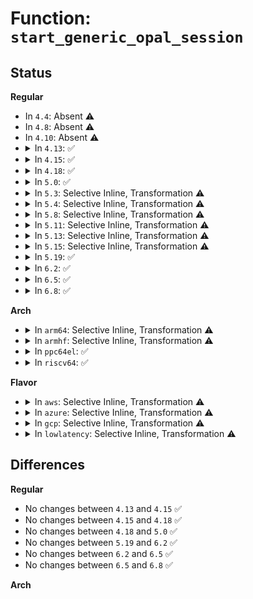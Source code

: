 # Function: <code>start_generic_opal_session</code>

## Status
<b>Regular</b>
<ul>
<li>
In <code>4.4</code>: Absent ⚠️
</li>
<li>
In <code>4.8</code>: Absent ⚠️
</li>
<li>
In <code>4.10</code>: Absent ⚠️
</li>
<li>
<details>
<summary>In <code>4.13</code>: ✅</summary>

```c
int start_generic_opal_session(struct opal_dev *dev, enum opal_uid auth, enum opal_uid sp_type, const char *key, u8 key_len);
```

**Collision:** Unique Static

**Inline:** No

**Transformation:** False

**Instances:**

```
In block/sed-opal.c (ffffffff8145df50)
Location: block/sed-opal.c:1228
Inline: False
Direct callers:
  - block/sed-opal.c:start_admin1LSP_opal_session
  - block/sed-opal.c:start_anybodyASP_opal_session
```
**Symbols:**

```
ffffffff8145df50-ffffffff8145e31c: start_generic_opal_session (STB_LOCAL)
```
</details>
</li>
<li>
<details>
<summary>In <code>4.15</code>: ✅</summary>

```c
int start_generic_opal_session(struct opal_dev *dev, enum opal_uid auth, enum opal_uid sp_type, const char *key, u8 key_len);
```

**Collision:** Unique Static

**Inline:** No

**Transformation:** False

**Instances:**

```
In block/sed-opal.c (ffffffff81489d30)
Location: block/sed-opal.c:1240
Inline: False
Direct callers:
  - block/sed-opal.c:start_admin1LSP_opal_session
  - block/sed-opal.c:start_anybodyASP_opal_session
```
**Symbols:**

```
ffffffff81489d30-ffffffff8148a0fc: start_generic_opal_session (STB_LOCAL)
```
</details>
</li>
<li>
<details>
<summary>In <code>4.18</code>: ✅</summary>

```c
int start_generic_opal_session(struct opal_dev *dev, enum opal_uid auth, enum opal_uid sp_type, const char *key, u8 key_len);
```

**Collision:** Unique Static

**Inline:** No

**Transformation:** False

**Instances:**

```
In block/sed-opal.c (ffffffff814bea40)
Location: block/sed-opal.c:1257
Inline: False
Direct callers:
  - block/sed-opal.c:start_admin1LSP_opal_session
  - block/sed-opal.c:start_anybodyASP_opal_session
```
**Symbols:**

```
ffffffff814bea40-ffffffff814bee01: start_generic_opal_session (STB_LOCAL)
```
</details>
</li>
<li>
<details>
<summary>In <code>5.0</code>: ✅</summary>

```c
int start_generic_opal_session(struct opal_dev *dev, enum opal_uid auth, enum opal_uid sp_type, const char *key, u8 key_len);
```

**Collision:** Unique Static

**Inline:** No

**Transformation:** False

**Instances:**

```
In block/sed-opal.c (ffffffff814d2fb0)
Location: block/sed-opal.c:1257
Inline: False
Direct callers:
  - block/sed-opal.c:start_admin1LSP_opal_session
  - block/sed-opal.c:start_anybodyASP_opal_session
```
**Symbols:**

```
ffffffff814d2fb0-ffffffff814d3371: start_generic_opal_session (STB_LOCAL)
```
</details>
</li>
<li>
<details>
<summary>In <code>5.3</code>: Selective Inline, Transformation ⚠️</summary>

**Collision:** Unique Static

**Inline:** Selective

**Transformation:** True

**Instances:**

```
In block/sed-opal.c (ffffffff814ffe55)
Location: block/sed-opal.c:1322
Inline: True
Inline callers:
  - block/sed-opal.c:start_PSID_opal_session
  - block/sed-opal.c:start_admin1LSP_opal_session
  - block/sed-opal.c:start_anybodyASP_opal_session
Direct callers:
  - block/sed-opal.c:start_PSID_opal_session
  - block/sed-opal.c:start_admin1LSP_opal_session
  - block/sed-opal.c:start_anybodyASP_opal_session
```
**Symbols:**

```
ffffffff814ffc30-ffffffff814ffdf2: start_generic_opal_session.part.0 (STB_LOCAL)
```
</details>
</li>
<li>
<details>
<summary>In <code>5.4</code>: Selective Inline, Transformation ⚠️</summary>

**Collision:** Unique Static

**Inline:** Selective

**Transformation:** True

**Instances:**

```
In block/sed-opal.c (ffffffff8151dda5)
Location: block/sed-opal.c:1327
Inline: True
Inline callers:
  - block/sed-opal.c:start_PSID_opal_session
  - block/sed-opal.c:start_admin1LSP_opal_session
  - block/sed-opal.c:start_anybodyASP_opal_session
Direct callers:
  - block/sed-opal.c:start_PSID_opal_session
  - block/sed-opal.c:start_admin1LSP_opal_session
  - block/sed-opal.c:start_anybodyASP_opal_session
```
**Symbols:**

```
ffffffff8151db80-ffffffff8151dd42: start_generic_opal_session.part.0 (STB_LOCAL)
```
</details>
</li>
<li>
<details>
<summary>In <code>5.8</code>: Selective Inline, Transformation ⚠️</summary>

**Collision:** Unique Static

**Inline:** Selective

**Transformation:** True

**Instances:**

```
In block/sed-opal.c (ffffffff8157fe15)
Location: block/sed-opal.c:1398
Inline: True
Inline callers:
  - block/sed-opal.c:start_PSID_opal_session
  - block/sed-opal.c:start_admin1LSP_opal_session
  - block/sed-opal.c:start_anybodyASP_opal_session
Direct callers:
  - block/sed-opal.c:start_PSID_opal_session
  - block/sed-opal.c:start_admin1LSP_opal_session
  - block/sed-opal.c:start_anybodyASP_opal_session
```
**Symbols:**

```
ffffffff8157fb70-ffffffff8157fd2c: start_generic_opal_session.part.0 (STB_LOCAL)
```
</details>
</li>
<li>
<details>
<summary>In <code>5.11</code>: Selective Inline, Transformation ⚠️</summary>

**Collision:** Unique Static

**Inline:** Selective

**Transformation:** True

**Instances:**

```
In block/sed-opal.c (ffffffff8159ce55)
Location: block/sed-opal.c:1398
Inline: True
Inline callers:
  - block/sed-opal.c:start_PSID_opal_session
  - block/sed-opal.c:start_admin1LSP_opal_session
  - block/sed-opal.c:start_anybodyASP_opal_session
Direct callers:
  - block/sed-opal.c:start_PSID_opal_session
  - block/sed-opal.c:start_admin1LSP_opal_session
  - block/sed-opal.c:start_anybodyASP_opal_session
```
**Symbols:**

```
ffffffff8159cbb0-ffffffff8159cd6c: start_generic_opal_session.part.0 (STB_LOCAL)
```
</details>
</li>
<li>
<details>
<summary>In <code>5.13</code>: Selective Inline, Transformation ⚠️</summary>

**Collision:** Unique Static

**Inline:** Selective

**Transformation:** True

**Instances:**

```
In block/sed-opal.c (ffffffff815a3975)
Location: block/sed-opal.c:1398
Inline: True
Inline callers:
  - block/sed-opal.c:start_PSID_opal_session
  - block/sed-opal.c:start_admin1LSP_opal_session
  - block/sed-opal.c:start_anybodyASP_opal_session
Direct callers:
  - block/sed-opal.c:start_PSID_opal_session
  - block/sed-opal.c:start_admin1LSP_opal_session
  - block/sed-opal.c:start_anybodyASP_opal_session
```
**Symbols:**

```
ffffffff815a36d0-ffffffff815a388f: start_generic_opal_session.part.0 (STB_LOCAL)
```
</details>
</li>
<li>
<details>
<summary>In <code>5.15</code>: Selective Inline, Transformation ⚠️</summary>

**Collision:** Unique Static

**Inline:** Selective

**Transformation:** True

**Instances:**

```
In block/sed-opal.c (ffffffff8160c385)
Location: block/sed-opal.c:1398
Inline: True
Inline callers:
  - block/sed-opal.c:start_PSID_opal_session
  - block/sed-opal.c:start_admin1LSP_opal_session
  - block/sed-opal.c:start_anybodyASP_opal_session
Direct callers:
  - block/sed-opal.c:start_PSID_opal_session
  - block/sed-opal.c:start_admin1LSP_opal_session
  - block/sed-opal.c:start_anybodyASP_opal_session
```
**Symbols:**

```
ffffffff8160c090-ffffffff8160c298: start_generic_opal_session.part.0 (STB_LOCAL)
```
</details>
</li>
<li>
<details>
<summary>In <code>5.19</code>: ✅</summary>

```c
int start_generic_opal_session(struct opal_dev *dev, enum opal_uid auth, enum opal_uid sp_type, const char *key, u8 key_len);
```

**Collision:** Unique Static

**Inline:** No

**Transformation:** False

**Instances:**

```
In block/sed-opal.c (ffffffff816c0070)
Location: block/sed-opal.c:1398
Inline: False
Direct callers:
  - block/sed-opal.c:start_PSID_opal_session
  - block/sed-opal.c:start_admin1LSP_opal_session
  - block/sed-opal.c:start_anybodyASP_opal_session
```
**Symbols:**

```
ffffffff816c0070-ffffffff816c02a2: start_generic_opal_session (STB_LOCAL)
```
</details>
</li>
<li>
<details>
<summary>In <code>6.2</code>: ✅</summary>

```c
int start_generic_opal_session(struct opal_dev *dev, enum opal_uid auth, enum opal_uid sp_type, const char *key, u8 key_len);
```

**Collision:** Unique Static

**Inline:** No

**Transformation:** False

**Instances:**

```
In block/sed-opal.c (ffffffff817812d0)
Location: block/sed-opal.c:1438
Inline: False
Direct callers:
  - block/sed-opal.c:start_PSID_opal_session
  - block/sed-opal.c:start_admin1LSP_opal_session
  - block/sed-opal.c:start_anybodyASP_opal_session
```
**Symbols:**

```
ffffffff817812d0-ffffffff81781502: start_generic_opal_session (STB_LOCAL)
```
</details>
</li>
<li>
<details>
<summary>In <code>6.5</code>: ✅</summary>

```c
int start_generic_opal_session(struct opal_dev *dev, enum opal_uid auth, enum opal_uid sp_type, const char *key, u8 key_len);
```

**Collision:** Unique Static

**Inline:** No

**Transformation:** False

**Instances:**

```
In block/sed-opal.c (ffffffff817c11d0)
Location: block/sed-opal.c:1575
Inline: False
Direct callers:
  - block/sed-opal.c:start_PSID_opal_session
  - block/sed-opal.c:start_admin1LSP_opal_session
  - block/sed-opal.c:start_anybodyASP_opal_session
```
**Symbols:**

```
ffffffff817c11d0-ffffffff817c140c: start_generic_opal_session (STB_LOCAL)
```
</details>
</li>
<li>
<details>
<summary>In <code>6.8</code>: ✅</summary>

```c
int start_generic_opal_session(struct opal_dev *dev, enum opal_uid auth, enum opal_uid sp_type, const char *key, u8 key_len);
```

**Collision:** Unique Static

**Inline:** No

**Transformation:** False

**Instances:**

```
In block/sed-opal.c (ffffffff81805350)
Location: block/sed-opal.c:1692
Inline: False
Direct callers:
  - block/sed-opal.c:start_PSID_opal_session
  - block/sed-opal.c:start_admin1LSP_opal_session
  - block/sed-opal.c:start_anybodyASP_opal_session
```
**Symbols:**

```
ffffffff81805350-ffffffff8180558c: start_generic_opal_session (STB_LOCAL)
```
</details>
</li>
</ul>
<b>Arch</b>
<ul>
<li>
<details>
<summary>In <code>arm64</code>: Selective Inline, Transformation ⚠️</summary>

**Collision:** Unique Static

**Inline:** Selective

**Transformation:** True

**Instances:**

```
In block/sed-opal.c (ffff800010626a9c)
Location: block/sed-opal.c:1327
Inline: True
Inline callers:
  - block/sed-opal.c:start_PSID_opal_session
  - block/sed-opal.c:start_admin1LSP_opal_session
  - block/sed-opal.c:start_anybodyASP_opal_session
Direct callers:
  - block/sed-opal.c:start_PSID_opal_session
  - block/sed-opal.c:start_admin1LSP_opal_session
  - block/sed-opal.c:start_anybodyASP_opal_session
```
**Symbols:**

```
ffff800010626810-ffff8000106269f8: start_generic_opal_session.part.0 (STB_LOCAL)
```
</details>
</li>
<li>
<details>
<summary>In <code>armhf</code>: Selective Inline, Transformation ⚠️</summary>

**Collision:** Unique Static

**Inline:** Selective

**Transformation:** True

**Instances:**

```
In block/sed-opal.c (c07ce424)
Location: block/sed-opal.c:1327
Inline: True
Inline callers:
  - block/sed-opal.c:start_PSID_opal_session
  - block/sed-opal.c:start_admin1LSP_opal_session
  - block/sed-opal.c:start_anybodyASP_opal_session
Direct callers:
  - block/sed-opal.c:start_PSID_opal_session
  - block/sed-opal.c:start_admin1LSP_opal_session
  - block/sed-opal.c:start_anybodyASP_opal_session
```
**Symbols:**

```
c07ce1ac-c07ce398: start_generic_opal_session.part.0 (STB_LOCAL)
```
</details>
</li>
<li>
<details>
<summary>In <code>ppc64el</code>: ✅</summary>

```c
int start_generic_opal_session(struct opal_dev *dev, enum opal_uid auth, enum opal_uid sp_type, const char *key, u8 key_len);
```

**Collision:** Unique Static

**Inline:** No

**Transformation:** False

**Instances:**

```
In block/sed-opal.c (c0000000007c7500)
Location: block/sed-opal.c:1327
Inline: False
Direct callers:
  - block/sed-opal.c:start_PSID_opal_session
  - block/sed-opal.c:start_admin1LSP_opal_session
  - block/sed-opal.c:start_anybodyASP_opal_session
```
**Symbols:**

```
c0000000007c7500-c0000000007c77d8: start_generic_opal_session (STB_LOCAL)
```
</details>
</li>
<li>
<details>
<summary>In <code>riscv64</code>: ✅</summary>

```c
int start_generic_opal_session(struct opal_dev *dev, enum opal_uid auth, enum opal_uid sp_type, const char *key, u8 key_len);
```

**Collision:** Unique Static

**Inline:** No

**Transformation:** False

**Instances:**

```
In block/sed-opal.c (ffffffe000457960)
Location: block/sed-opal.c:1327
Inline: False
Direct callers:
  - block/sed-opal.c:start_PSID_opal_session
  - block/sed-opal.c:start_admin1LSP_opal_session
  - block/sed-opal.c:start_anybodyASP_opal_session
```
**Symbols:**

```
ffffffe000457960-ffffffe000457b88: start_generic_opal_session (STB_LOCAL)
```
</details>
</li>
</ul>
<b>Flavor</b>
<ul>
<li>
<details>
<summary>In <code>aws</code>: Selective Inline, Transformation ⚠️</summary>

**Collision:** Unique Static

**Inline:** Selective

**Transformation:** True

**Instances:**

```
In block/sed-opal.c (ffffffff81516385)
Location: block/sed-opal.c:1327
Inline: True
Inline callers:
  - block/sed-opal.c:start_PSID_opal_session
  - block/sed-opal.c:start_admin1LSP_opal_session
  - block/sed-opal.c:start_anybodyASP_opal_session
Direct callers:
  - block/sed-opal.c:start_PSID_opal_session
  - block/sed-opal.c:start_admin1LSP_opal_session
  - block/sed-opal.c:start_anybodyASP_opal_session
```
**Symbols:**

```
ffffffff81516160-ffffffff81516322: start_generic_opal_session.part.0 (STB_LOCAL)
```
</details>
</li>
<li>
<details>
<summary>In <code>azure</code>: Selective Inline, Transformation ⚠️</summary>

**Collision:** Unique Static

**Inline:** Selective

**Transformation:** True

**Instances:**

```
In block/sed-opal.c (ffffffff81506695)
Location: block/sed-opal.c:1327
Inline: True
Inline callers:
  - block/sed-opal.c:start_PSID_opal_session
  - block/sed-opal.c:start_admin1LSP_opal_session
  - block/sed-opal.c:start_anybodyASP_opal_session
Direct callers:
  - block/sed-opal.c:start_PSID_opal_session
  - block/sed-opal.c:start_admin1LSP_opal_session
  - block/sed-opal.c:start_anybodyASP_opal_session
```
**Symbols:**

```
ffffffff81506470-ffffffff81506632: start_generic_opal_session.part.0 (STB_LOCAL)
```
</details>
</li>
<li>
<details>
<summary>In <code>gcp</code>: Selective Inline, Transformation ⚠️</summary>

**Collision:** Unique Static

**Inline:** Selective

**Transformation:** True

**Instances:**

```
In block/sed-opal.c (ffffffff81512415)
Location: block/sed-opal.c:1327
Inline: True
Inline callers:
  - block/sed-opal.c:start_PSID_opal_session
  - block/sed-opal.c:start_admin1LSP_opal_session
  - block/sed-opal.c:start_anybodyASP_opal_session
Direct callers:
  - block/sed-opal.c:start_PSID_opal_session
  - block/sed-opal.c:start_admin1LSP_opal_session
  - block/sed-opal.c:start_anybodyASP_opal_session
```
**Symbols:**

```
ffffffff815121f0-ffffffff815123b2: start_generic_opal_session.part.0 (STB_LOCAL)
```
</details>
</li>
<li>
<details>
<summary>In <code>lowlatency</code>: Selective Inline, Transformation ⚠️</summary>

**Collision:** Unique Static

**Inline:** Selective

**Transformation:** True

**Instances:**

```
In block/sed-opal.c (ffffffff8152bbd5)
Location: block/sed-opal.c:1327
Inline: True
Inline callers:
  - block/sed-opal.c:start_PSID_opal_session
  - block/sed-opal.c:start_admin1LSP_opal_session
  - block/sed-opal.c:start_anybodyASP_opal_session
Direct callers:
  - block/sed-opal.c:start_PSID_opal_session
  - block/sed-opal.c:start_admin1LSP_opal_session
  - block/sed-opal.c:start_anybodyASP_opal_session
```
**Symbols:**

```
ffffffff8152b9b0-ffffffff8152bb72: start_generic_opal_session.part.0 (STB_LOCAL)
```
</details>
</li>
</ul>

## Differences
<b>Regular</b>
<ul>
<li>
No changes between <code>4.13</code> and <code>4.15</code> ✅
</li>
<li>
No changes between <code>4.15</code> and <code>4.18</code> ✅
</li>
<li>
No changes between <code>4.18</code> and <code>5.0</code> ✅
</li>
<li>
No changes between <code>5.19</code> and <code>6.2</code> ✅
</li>
<li>
No changes between <code>6.2</code> and <code>6.5</code> ✅
</li>
<li>
No changes between <code>6.5</code> and <code>6.8</code> ✅
</li>
</ul>
<b>Arch</b>
<ul>
</ul>

